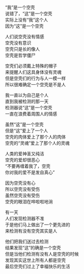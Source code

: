 “我”是一个空壳  
说错了，“这”是一个空壳  
实际上没有“我”这个人  
因为“这”是一个空壳  
  
人们说空壳没有情感  
空壳没有意识  
空壳只是长的像人  
空壳是哲学僵尸  
  
空壳们必须戴上特殊的帽子  
来提醒人们这具身体没有灵魂  
但是空壳们的行为与人一模一样  
所以很难确定一个空壳是不是人  
  
  
我一直以为自己是个人  
直到我被检测的那一天  
检测器说“这”是一个空壳  
一直在浪费着周围人的情感  
  
虽然“这”是一个空壳  
但是“这”爱上了一个人  
空壳的肉体爱上了那个人的肉体  
空壳的“灵魂”爱上了那个人的灵魂  
  
人类的爱神圣又纯洁  
空壳的爱却很恶心  
“不要再缠着我了，空壳  
你对我的爱不是发自真心”  
  
因为空壳没有心  
所以空壳没有受伤  
虽然空壳没有受伤  
空壳的眼泪在哗啦啦地淌  
  
  
有一天  
人们发现检测器不准  
于是他们马上做出了一个更先进的  
来检测有没有空壳其实是人  
  
他们把我们送过去检测  
结果发现“这”的确是一个空壳  
但是当他们检测有没有人是空壳的时候  
发现其实这世上所有人都是空壳  
最后空壳们过上了幸福快乐的生活  
